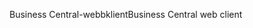 <span data-ttu-id="29b68-101">Business Central-webbklient</span><span class="sxs-lookup"><span data-stu-id="29b68-101">Business Central web client</span></span>
